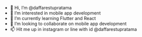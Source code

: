 - 👋 Hi, I’m @daffarestupratama
- 👀 I’m interested in mobile app development
- 🌱 I’m currently learning Flutter and React
- 💞️ I’m looking to collaborate on mobile app development
- 📫 Hit me up in instagram or line with id @daffarestupratama

<!---
daffarestupratama/daffarestupratama is a ✨ special ✨ repository because its `README.md` (this file) appears on your GitHub profile.
You can click the Preview link to take a look at your changes.
--->
